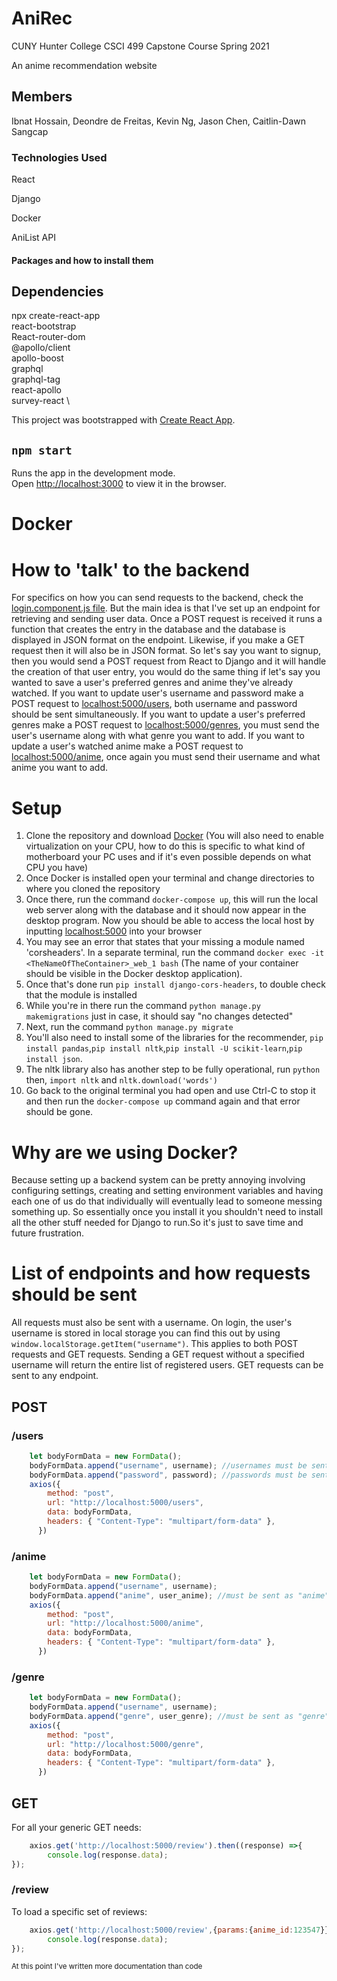 # AniRec
<insert description>
 
 CUNY Hunter College CSCI 499 Capstone Course Spring 2021
 
 An anime recommendation website
 
## Members
  Ibnat Hossain, Deondre de Freitas, Kevin Ng, Jason Chen, Caitlin-Dawn Sangcap
### Technologies Used

React

Django

Docker

AniList API

#### Packages and how to install them

## Dependencies

npx create-react-app \
react-bootstrap \
React-router-dom \
@apollo/client \
apollo-boost \
graphql \
graphql-tag \
react-apollo \
survey-react \

This project was bootstrapped with [Create React App](https://github.com/facebook/create-react-app).
## `npm start`

Runs the app in the development mode.\
Open [http://localhost:3000](http://localhost:3000) to view it in the browser.
# Docker
# How to 'talk' to the backend
For specifics on how you can send requests to the backend, check the [login.component.js file](https://github.com/Deondrede/AniRec/blob/Backend/anirec/src/components/landing_page/login.component.js). But the main idea is that I've set up an endpoint for retrieving and sending user data. Once a POST request is received it runs a function that creates the entry in the database and the database is displayed in JSON format on the endpoint. Likewise, if you make a GET request then it will also be in JSON format. So let's say you want to signup, then you would send a POST request from React to Django and it will handle the creation of that user entry, you would do the same thing if let's say you wanted to save a user's preferred genres and anime they've already watched. If you want to update user's username and password make a POST request to [localhost:5000/users](http://localhost:5000/users), both username and password should be sent simultaneously. If you want to update a user's preferred genres make a POST request to [localhost:5000/genres](http://localhost:5000/genres), you must send the user's username along with what genre you want to add. If you want to update a user's watched anime make a POST request to [localhost:5000/anime](http://localhost:5000/anime), once again you must send their username and what anime you want to add.
# Setup
1. Clone the repository and download [Docker](https://www.docker.com/get-started) (You will also need to enable virtualization on your CPU, how to do this is specific to what kind of motherboard your PC uses and if it's even possible depends on what CPU you have)
2. Once Docker is installed open your terminal and change directories to where you cloned the repository
3. Once there, run the command `docker-compose up`, this will run the local web server along with the database and it should now appear in the desktop program. Now you should be able to access the local host by inputting [localhost:5000](http://localhost:5000) into your browser
4. You may see an error that states that your missing a module named 'corsheaders'. In a separate terminal, run the command `docker exec -it <TheNameOfTheContainer>_web_1 bash` (The name of your container should be visible in the Docker desktop application).
5. Once that's done run `pip install django-cors-headers`, to double check that the module is installed
6. While you're in there run the command `python manage.py makemigrations` just in case, it should say "no changes detected"
7. Next, run the command `python manage.py migrate`
8. You'll also need to install some of the libraries for the recommender, `pip install pandas`,`pip install nltk`,`pip install -U scikit-learn`,`pip install json`.
9. The nltk library also has another step to be fully operational, run `python` then, `import nltk` and `nltk.download('words')`
10. Go back to the original terminal you had open and use Ctrl-C to stop it and then run the `docker-compose up` command again and that error should be gone.
# Why are we using Docker?
Because setting up a backend system can be pretty annoying involving configuring settings, creating and setting environment variables and having each one of us do that individually will eventually lead to someone messing something up. So essentially once you install it you shouldn't need to install all the other stuff needed for Django to run.So it's just to save time and future frustration.
# List of endpoints and how requests should be sent
All requests must also be sent with a username. On login, the user's username is stored in local storage you can find this out by using `window.localStorage.getItem("username")`. This applies to both POST requests and GET requests. Sending a GET request without a specified username will return the entire list of registered users. GET requests can be sent to any endpoint.
## POST
### /users
```javascript
    let bodyFormData = new FormData();
    bodyFormData.append("username", username); //usernames must be sent as "username"
    bodyFormData.append("password", password); //passwords must be sent as "password"
    axios({
        method: "post",
        url: "http://localhost:5000/users",
        data: bodyFormData,
        headers: { "Content-Type": "multipart/form-data" },
      })
```
### /anime
```javascript
    let bodyFormData = new FormData();
    bodyFormData.append("username", username);
    bodyFormData.append("anime", user_anime); //must be sent as "anime"
    axios({
        method: "post",
        url: "http://localhost:5000/anime",
        data: bodyFormData,
        headers: { "Content-Type": "multipart/form-data" },
      })
```
### /genre
```javascript
    let bodyFormData = new FormData();
    bodyFormData.append("username", username);
    bodyFormData.append("genre", user_genre); //must be sent as "genre"
    axios({
        method: "post",
        url: "http://localhost:5000/genre",
        data: bodyFormData,
        headers: { "Content-Type": "multipart/form-data" },
      })
```
## GET
For all your generic GET needs:
```javascript
    axios.get('http://localhost:5000/review').then((response) =>{
        console.log(response.data);
});
```
### /review
To load a specific set of reviews:
```javascript
    axios.get('http://localhost:5000/review',{params:{anime_id:123547}}).then((response) =>{
        console.log(response.data);
});
```
<sup>At this point I've written more documentation than code</sup>
